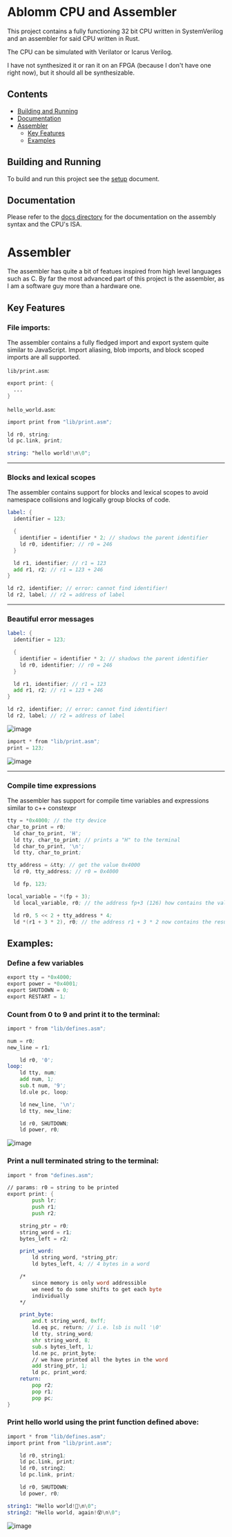 # Ablomm CPU and Assembler
This project contains a fully functioning 32 bit CPU written in SystemVerilog and an assembler for said CPU written in Rust.

The CPU can be simulated with Verilator or Icarus Verilog.

I have not synthesized it or ran it on an FPGA (because I don't have one right now), but it should all be synthesizable.

## Contents
- [Building and Running](#building-and-running)
- [Documentation](#documentation)
- [Assembler](#assembler)
	- [Key Features](#key-features)
 	- [Examples](#examples)
 
## Building and Running
To build and run this project see the [setup](docs/setup.md) document.

## Documentation
Please refer to the [docs directory](docs/) for the documentation on the assembly syntax and the CPU's ISA.

# Assembler
The assembler has quite a bit of featues inspired from high level languages such as C. By far the most advanced part of this project is the assembler, as I am a software guy more than a hardware one.
## Key Features

### File imports:

The assembler contains a fully fledged import and export system quite similar to JavaScript. Import aliasing, blob imports, and block scoped imports are all supported.

`lib/print.asm`:
``` asm
export print: {
  ...
}
```

`hello_world.asm`:
``` asm
import print from "lib/print.asm";

ld r0, string;
ld pc.link, print;

string: "hello world!\n\0";
```

---

### Blocks and lexical scopes

The assembler contains support for blocks and lexical scopes to avoid namespace collisions and logically group blocks of code.
``` asm
label: {
  identifier = 123;

  {
    identifier = identifier * 2; // shadows the parent identifier
    ld r0, identifier; // r0 = 246
  }

  ld r1, identifier; // r1 = 123
  add r1, r2; // r1 = 123 + 246
}

ld r2, identifier; // error: cannot find identifier!
ld r2, label; // r2 = address of label

```
---

### Beautiful error messages
``` asm
label: {
  identifier = 123;

  {
    identifier = identifier * 2; // shadows the parent identifier
    ld r0, identifier; // r0 = 246
  }

  ld r1, identifier; // r1 = 123
  add r1, r2; // r1 = 123 + 246
}

ld r2, identifier; // error: cannot find identifier!
ld r2, label; // r2 = address of label

```
![image](https://github.com/user-attachments/assets/bed91bf9-f8e8-414b-8f7d-6e7e06c0c66c)

``` asm
import * from "lib/print.asm";
print = 123;
```
![image](https://github.com/user-attachments/assets/7b8ce2c5-7be1-403a-9f54-5c1601878204)

---

### Compile time expressions

The assembler has support for compile time variables and expressions similar to c++ constexpr
``` asm
tty = *0x4000; // the tty device
char_to_print = r0;
  ld char_to_print, 'H';
  ld tty, char_to_print; // prints a "H" to the terminal
  ld char_to_print, '\n';
  ld tty, char_to_print;

tty_address = &tty; // get the value 0x4000
  ld r0, tty_address; // r0 = 0x4000

  ld fp, 123;

local_variable = *(fp + 3);
  ld local_variable, r0; // the address fp+3 (126) how contains the value 0x4000

  ld r0, 5 << 2 + tty_address * 4;
  ld *(r1 + 3 * 2), r0; // the address r1 + 3 * 2 now contains the result of the expression 5 << 2 + tty_address * 4
```

## Examples:
### Define a few variables
``` asm
export tty = *0x4000;
export power = *0x4001;
export SHUTDOWN = 0;
export RESTART = 1;
```

### Count from 0 to 9 and print it to the terminal:
``` asm
import * from "lib/defines.asm";

num = r0;
new_line = r1;

	ld r0, '0';
loop:
	ld tty, num;
	add num, 1;
	sub.t num, '9';
	ld.ule pc, loop;

	ld new_line, '\n';
	ld tty, new_line;

	ld r0, SHUTDOWN;
	ld power, r0;
```
![image](https://github.com/user-attachments/assets/a562133a-cbc3-48e3-945d-33867e017e60)


### Print a null terminated string to the terminal:
``` asm
import * from "defines.asm";

// params: r0 = string to be printed
export print: {
		push lr;
		push r1;
		push r2;

	string_ptr = r0;
	string_word = r1;
	bytes_left = r2;

	print_word:
		ld string_word, *string_ptr;
		ld bytes_left, 4; // 4 bytes in a word

	/* 
		since memory is only word addressible
		we need to do some shifts to get each byte
		individually
	*/

	print_byte:
		and.t string_word, 0xff;
		ld.eq pc, return; // i.e. lsb is null '\0'
		ld tty, string_word;
		shr string_word, 8;
		sub.s bytes_left, 1;
		ld.ne pc, print_byte;
		// we have printed all the bytes in the word
		add string_ptr, 1;
		ld pc, print_word;
	return:
		pop r2;
		pop r1;
		pop pc;
}
```

### Print hello world using the print function defined above:
``` asm
import * from "lib/defines.asm";
import print from "lib/print.asm";

	ld r0, string1;
	ld pc.link, print;
	ld r0, string2;
	ld pc.link, print;

	ld r0, SHUTDOWN;
	ld power, r0;

string1: "Hello world!👻\n\0";
string2: "Hello world, again!😵\n\0";
```
![image](https://github.com/user-attachments/assets/d3693ec4-e594-45c5-b75d-19c36e0dd057)
